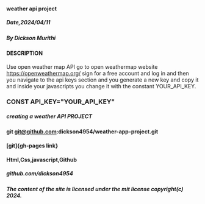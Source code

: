 #### weather api project 

##### Date,2024/04/11

##### By *Dickson Murithi*


#### DESCRIPTION
Use open weather map API go to open weathermap website
https://openweathermap.org/
sign for a free account and log in and then you navigate to the api keys section and you generate a new key and copy it and inside your javascripts you change it with the constant  YOUR_API_KEY.

### CONST API_KEY="YOUR_API_KEY"

##### creating a weather API PROJECT

#### git git@github.com:dickson4954/weather-app-project.git


#### 

#### [git]{gh-pages link}

#### Html,Css,javascript,Github

##### github.com/dickson4954

##### The content of the site is licensed under the mit license copyright(c) 2024.